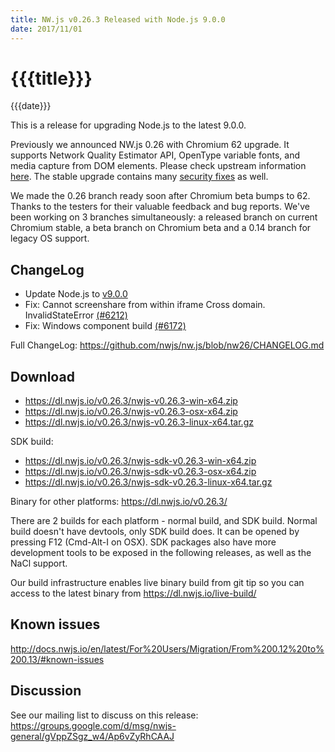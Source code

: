 ```yaml
---
title: NW.js v0.26.3 Released with Node.js 9.0.0
date: 2017/11/01
---
```

# {{{title}}}
{{{date}}}

This is a release for upgrading Node.js to the latest 9.0.0.

Previously we announced NW.js 0.26 with Chromium 62 upgrade. It supports Network Quality Estimator API, OpenType variable fonts, and media capture from DOM elements. Please check upstream information [here](https://developers.google.com/web/updates/2017/10/nic62). The stable upgrade contains many [security fixes](https://chromereleases.googleblog.com/2017/10/stable-channel-update-for-desktop.html) as well.

We made the 0.26 branch ready soon after Chromium beta bumps to 62. Thanks to the testers for their valuable feedback and bug reports. We've been working on 3 branches simultaneously: a released branch on current Chromium stable, a beta branch on Chromium beta and a 0.14 branch for legacy OS support.

## ChangeLog

- Update Node.js to [v9.0.0](https://nodejs.org/en/blog/release/v9.0.0/)
- Fix: Cannot screenshare from within iframe Cross domain. InvalidStateError [(#6212)](https://github.com/nwjs/nw.js/issues/6212)
- Fix: Windows component build [(#6172)](https://github.com/nwjs/nw.js/issues/6172)

Full ChangeLog: https://github.com/nwjs/nw.js/blob/nw26/CHANGELOG.md

## Download 

* https://dl.nwjs.io/v0.26.3/nwjs-v0.26.3-win-x64.zip 
* https://dl.nwjs.io/v0.26.3/nwjs-v0.26.3-osx-x64.zip 
* https://dl.nwjs.io/v0.26.3/nwjs-v0.26.3-linux-x64.tar.gz 

SDK build: 
* https://dl.nwjs.io/v0.26.3/nwjs-sdk-v0.26.3-win-x64.zip 
* https://dl.nwjs.io/v0.26.3/nwjs-sdk-v0.26.3-osx-x64.zip 
* https://dl.nwjs.io/v0.26.3/nwjs-sdk-v0.26.3-linux-x64.tar.gz 

Binary for other platforms: https://dl.nwjs.io/v0.26.3/ 

There are 2 builds for each platform - normal build, and SDK build. Normal build doesn't have devtools, only SDK build does. lt can be opened by pressing F12 (Cmd-Alt-I on OSX). SDK packages also have more development tools to be exposed in the following releases, as well as the NaCl support.

Our build infrastructure enables live binary build from git tip so you can access to the latest binary from https://dl.nwjs.io/live-build/ 

## Known issues 
 
http://docs.nwjs.io/en/latest/For%20Users/Migration/From%200.12%20to%200.13/#known-issues

## Discussion

See our mailing list to discuss on this release: https://groups.google.com/d/msg/nwjs-general/gVppZSgz_w4/Ap6vZyRhCAAJ
